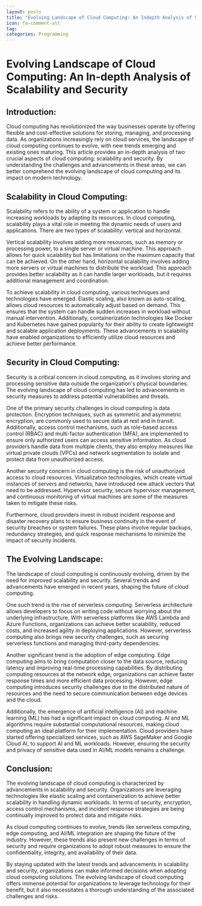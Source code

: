 ```yaml
---
layout: posts
title: "Evolving Landscape of Cloud Computing: An Indepth Analysis of Scalability and Security"
icon: fa-comment-alt
tag:      
categories: Programming
---
```



# Evolving Landscape of Cloud Computing: An In-depth Analysis of Scalability and Security

## Introduction:
Cloud computing has revolutionized the way businesses operate by offering flexible and cost-effective solutions for storing, managing, and processing data. As organizations increasingly rely on cloud services, the landscape of cloud computing continues to evolve, with new trends emerging and existing ones maturing. This article provides an in-depth analysis of two crucial aspects of cloud computing: scalability and security. By understanding the challenges and advancements in these areas, we can better comprehend the evolving landscape of cloud computing and its impact on modern technology.

## Scalability in Cloud Computing:
Scalability refers to the ability of a system or application to handle increasing workloads by adapting its resources. In cloud computing, scalability plays a vital role in meeting the dynamic needs of users and applications. There are two types of scalability: vertical and horizontal.

Vertical scalability involves adding more resources, such as memory or processing power, to a single server or virtual machine. This approach allows for quick scalability but has limitations on the maximum capacity that can be achieved. On the other hand, horizontal scalability involves adding more servers or virtual machines to distribute the workload. This approach provides better scalability as it can handle larger workloads, but it requires additional management and coordination.

To achieve scalability in cloud computing, various techniques and technologies have emerged. Elastic scaling, also known as auto-scaling, allows cloud resources to automatically adjust based on demand. This ensures that the system can handle sudden increases in workload without manual intervention. Additionally, containerization technologies like Docker and Kubernetes have gained popularity for their ability to create lightweight and scalable application deployments. These advancements in scalability have enabled organizations to efficiently utilize cloud resources and achieve better performance.

## Security in Cloud Computing:
Security is a critical concern in cloud computing, as it involves storing and processing sensitive data outside the organization's physical boundaries. The evolving landscape of cloud computing has led to advancements in security measures to address potential vulnerabilities and threats.

One of the primary security challenges in cloud computing is data protection. Encryption techniques, such as symmetric and asymmetric encryption, are commonly used to secure data at rest and in transit. Additionally, access control mechanisms, such as role-based access control (RBAC) and multi-factor authentication (MFA), are implemented to ensure only authorized users can access sensitive information. As cloud providers handle data from multiple clients, they also employ measures like virtual private clouds (VPCs) and network segmentation to isolate and protect data from unauthorized access.

Another security concern in cloud computing is the risk of unauthorized access to cloud resources. Virtualization technologies, which create virtual instances of servers and networks, have introduced new attack vectors that need to be addressed. Hypervisor security, secure hypervisor management, and continuous monitoring of virtual machines are some of the measures taken to mitigate these risks.

Furthermore, cloud providers invest in robust incident response and disaster recovery plans to ensure business continuity in the event of security breaches or system failures. These plans involve regular backups, redundancy strategies, and quick response mechanisms to minimize the impact of security incidents.

## The Evolving Landscape:
The landscape of cloud computing is continuously evolving, driven by the need for improved scalability and security. Several trends and advancements have emerged in recent years, shaping the future of cloud computing.

One such trend is the rise of serverless computing. Serverless architecture allows developers to focus on writing code without worrying about the underlying infrastructure. With serverless platforms like AWS Lambda and Azure Functions, organizations can achieve better scalability, reduced costs, and increased agility in deploying applications. However, serverless computing also brings new security challenges, such as securing serverless functions and managing third-party dependencies.

Another significant trend is the adoption of edge computing. Edge computing aims to bring computation closer to the data source, reducing latency and improving real-time processing capabilities. By distributing computing resources at the network edge, organizations can achieve faster response times and more efficient data processing. However, edge computing introduces security challenges due to the distributed nature of resources and the need to secure communication between edge devices and the cloud.

Additionally, the emergence of artificial intelligence (AI) and machine learning (ML) has had a significant impact on cloud computing. AI and ML algorithms require substantial computational resources, making cloud computing an ideal platform for their implementation. Cloud providers have started offering specialized services, such as AWS SageMaker and Google Cloud AI, to support AI and ML workloads. However, ensuring the security and privacy of sensitive data used in AI/ML models remains a challenge.

## Conclusion:
The evolving landscape of cloud computing is characterized by advancements in scalability and security. Organizations are leveraging technologies like elastic scaling and containerization to achieve better scalability in handling dynamic workloads. In terms of security, encryption, access control mechanisms, and incident response strategies are being continually improved to protect data and mitigate risks.

As cloud computing continues to evolve, trends like serverless computing, edge computing, and AI/ML integration are shaping the future of the industry. However, these trends also present new challenges in terms of security and require organizations to adopt robust measures to ensure the confidentiality, integrity, and availability of their data.

By staying updated with the latest trends and advancements in scalability and security, organizations can make informed decisions when adopting cloud computing solutions. The evolving landscape of cloud computing offers immense potential for organizations to leverage technology for their benefit, but it also necessitates a thorough understanding of the associated challenges and risks.